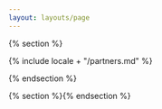 ```yaml
---
layout: layouts/page
---
```


{% section %}

{% include locale + "/partners.md" %}

{% endsection %}

{% section %}{% endsection %}

